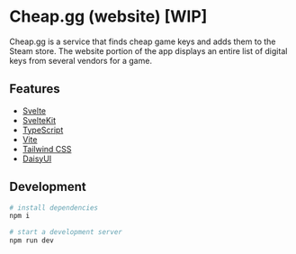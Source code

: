 # Cheap.gg (website) [WIP]

Cheap.gg is a service that finds cheap game keys and adds them to the Steam store. The website portion of the app displays an entire list of digital keys from several vendors for a game.

## Features

-   [Svelte](https://svelte.dev/)
-   [SvelteKit](https://kit.svelte.dev/)
-   [TypeScript](https://www.typescriptlang.org/)
-   [Vite](https://vitejs.dev/)
-   [Tailwind CSS](https://tailwindcss.com/)
-   [DaisyUI](https://daisyui.com/)

## Development

```bash
# install dependencies
npm i

# start a development server
npm run dev
```


